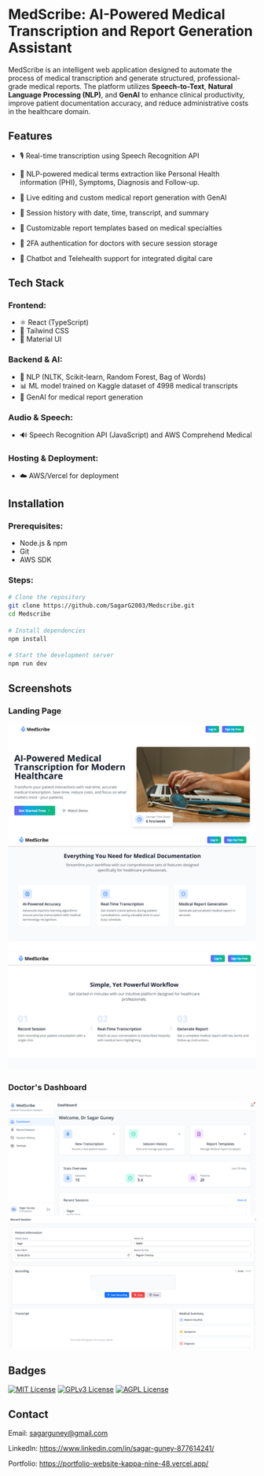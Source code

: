 
# MedScribe: AI-Powered Medical Transcription and Report Generation Assistant

MedScribe is an intelligent web application designed to automate the process of medical transcription and generate structured, professional-grade medical reports. The platform utilizes **Speech-to-Text**, **Natural Language Processing (NLP)**, and **GenAI** to enhance clinical productivity, improve patient documentation accuracy, and reduce administrative costs in the healthcare domain.



## Features

- 🎙️ Real-time transcription using Speech Recognition API

- 🧠 NLP-powered medical terms extraction like Personal Health information (PHI), Symptoms, Diagnosis and Follow-up.

- 📝 Live editing and custom medical report generation with GenAI

- 📁 Session history with date, time, transcript, and summary

- 🧾 Customizable report templates based on medical specialties

- 🔐 2FA authentication for doctors with secure session storage

- 🤖 Chatbot and Telehealth support for integrated digital care

## Tech Stack


### Frontend:
- ⚛️ React (TypeScript)
- 💨 Tailwind CSS
- 🎨 Material UI

### Backend & AI:
- 🧠 NLP (NLTK, Scikit-learn, Random Forest, Bag of Words)
- 📊 ML model trained on Kaggle dataset of 4998 medical transcripts
- 🤖 GenAI for medical report generation

### Audio & Speech:
- 🔊 Speech Recognition API (JavaScript) and AWS Comprehend Medical

### Hosting & Deployment:
- ☁️ AWS/Vercel for deployment

## Installation

### Prerequisites:
- Node.js & npm
- Git
- AWS SDK

### Steps:
```bash
# Clone the repository
git clone https://github.com/SagarG2003/Medscribe.git
cd Medscribe

# Install dependencies
npm install

# Start the development server
npm run dev

```
## Screenshots

### Landing Page
![Landing Page](https://github.com/SagarG2003/MedScribe/blob/main/Screenshots/Landingpage.png)
![Landing Page](https://github.com/SagarG2003/MedScribe/blob/main/Screenshots/Landingpage1.png)
![Process](https://github.com/SagarG2003/MedScribe/blob/main/Screenshots/Landingpage2.png)

### Doctor's Dashboard
![Dashboard](https://github.com/SagarG2003/MedScribe/blob/main/Screenshots/Dashboard.png)
![Dashboard](https://github.com/SagarG2003/MedScribe/blob/main/Screenshots/Dashboard1.png)

## Badges

[![MIT License](https://img.shields.io/badge/License-MIT-green.svg)](https://choosealicense.com/licenses/mit/)
[![GPLv3 License](https://img.shields.io/badge/License-GPL%20v3-yellow.svg)](https://opensource.org/licenses/)
[![AGPL License](https://img.shields.io/badge/license-AGPL-blue.svg)](http://www.gnu.org/licenses/agpl-3.0)


## Contact

Email: sagarguney@gmail.com

LinkedIn: https://www.linkedin.com/in/sagar-guney-877614241/

Portfolio: https://portfolio-website-kappa-nine-48.vercel.app/

